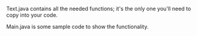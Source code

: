 Text.java contains all the needed functions; it's the only one you'll need to copy into your code.

Main.java is some sample code to show the functionality.